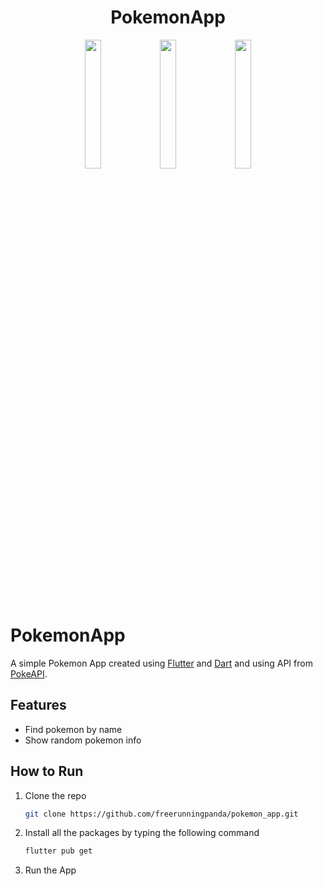 <h1 align="center">PokemonApp</h1>

<p align="center">
<img src="https://user-images.githubusercontent.com/91142494/156648446-3debb653-d8cb-428e-8f61-ec80f09ce8fa.png" width="23%"></img>
<img src="https://user-images.githubusercontent.com/91142494/156647906-7655b0d2-c32e-4be7-93f9-3e6f5554661e.png" width="23%"></img>
<img src="https://user-images.githubusercontent.com/91142494/156648092-3f866220-63fe-4698-bca3-1c11b9b1d2a7.png" width="23%"></img>
</p>


# PokemonApp

A simple Pokemon App created using [Flutter](https://flutter.dev/) and [Dart](https://dart.dev/) and using API from [PokeAPI](https://pokeapi.co/).


## Features

- Find pokemon by name
- Show random pokemon info


## How to Run

1. Clone the repo
   ```sh
   git clone https://github.com/freerunningpanda/pokemon_app.git
   ```
2. Install all the packages by typing the following command
   ```sh
   flutter pub get
   ```
3. Run the App


